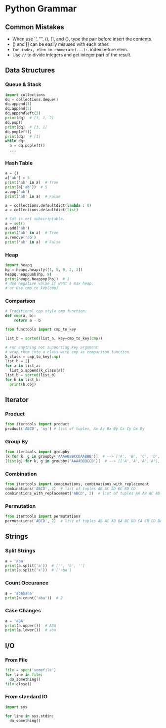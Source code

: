 # Python Grammar

## Common Mistakes
* When use '', "", (), [], and {}, type the pair before insert the contents.
* () and [] can be easily misused with each other.
* `for index, elem in enumerate(...):`. index before elem.
* Use `//` to divide integers and get integer part of the result.
## Data Structures
### Queue & Stack
```python
import collections
dq = collections.deque()
dq.append(1)
dq.append(2)
dq.appendleft(3)
print(dq)  # [3, 1, 2]
dq.pop()
print(dq)  # [3, 1]
dq.popleft()
print(dq)  # [1]
while dq:
  a = dq.popleft()
  ...
```
### Hash Table
```python
a = {}
a['ab'] = 5
print('ab' in a)  # True
print(a['ab'])  # 5
a.pop('ab')
print('ab' in a)  # False

a = collections.defaultdict(lambda : 0)
a = collections.defaultdict(list)

# Set is not subscriptable.
a = set()
a.add('ab')
print('ab' in a)  # True
a.remove('ab')
print('ab' in a)  # False
```
### Heap
```python
import heapq
hp = heapq.heapify([1, 5, 8, 2, 3])
heapq.heappush(hp, 9)
print(heapq.heappop(hp))  # 1
# Use negative value if want a max heap.
# or use cmp_to_key(cmp).
```
### Comparison
```python
# Traditional cpp style cmp function.
def cmp(a, b):
    return a - b

from functools import cmp_to_key

list_b = sorted(list_a, key=cmp_to_key(cmp))

# For anything not supporting key argument
# wrap them into a class with cmp as comparison function
k_class = cmp_to_key(cmp)
list_b = []
for a in list_a:
  list_b.append(k_class(a))
list_b = sorted(list_b)
for b in list_b:
  print(b.obj)
```
## Iterator

### Product
```python
from itertools import product
product('ABCD', 'xy') # list of tuples, Ax Ay Bx By Cx Cy Dx Dy
```
### Group By
```python
from itertools import groupby
[k for k, g in groupby('AAAABBBCCDAABBB')]  # --> ['A', 'B', 'C', 'D', 'A', 'B']
[list(g) for k, g in groupby('AAAABBBCCD')]  # --> [['A','A','A','A'], ['B','B','B'], ['C','C'], ['D']]
```
### Combination
```python
from itertools import combinations, combinations_with_replacement
combinations('ABCD', 2)  # list of tuples AB AC AD BC BD CD
combinations_with_replacement('ABCD', 2)  # list of tuples AA AB AC AD BB BC BD CC CD DD
```
### Permutation
```python
from itertools import permutations
permutations('ABCD', 2)  # list of tuples AB AC AD BA BC BD CA CB CD DA DB DC
```
## Strings
### Split Strings
```python
a = 'aba'
print(a.split('a'))  # ['', 'b', '']
print(a.split('x'))  # ['aba']
```
### Count Occurance
```python
a = 'abababa'
print(a.count('aba'))  # 2
```
### Case Changes
```python
a = 'aBA'
print(a.upper())  # ABA
print(a.lower())  # aba 
```

## I/O
### From File
```python
file = open('somefile')
for line in file:
  do_something()
file.close()
```
### From standard IO
```python
import sys

for line in sys.stdin:
  do_something()
```

